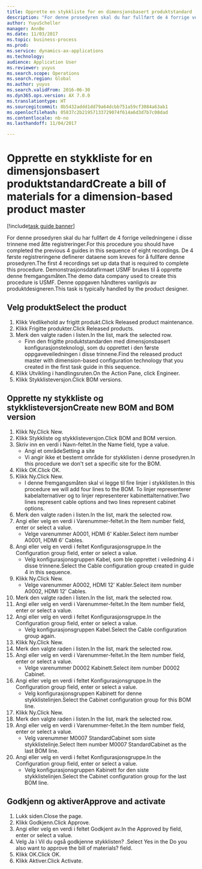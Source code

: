 ```yaml
--- 
title: Opprette en stykkliste for en dimensjonsbasert produktstandard
description: "For denne prosedyren skal du har fullført de 4 forrige veiledningene i disse trinnene med åtte registreringer."
author: YuyuScheller
manager: AnnBe
ms.date: 11/03/2017
ms.topic: business-process
ms.prod: 
ms.service: dynamics-ax-applications
ms.technology: 
audience: Application User
ms.reviewer: yuyus
ms.search.scope: Operations
ms.search.region: Global
ms.author: yuyus
ms.search.validFrom: 2016-06-30
ms.dyn365.ops.version: AX 7.0.0
ms.translationtype: HT
ms.sourcegitcommit: 8b5432addd1dd79a64dcbb751a59cf3084a63ab1
ms.openlocfilehash: 05837c2b21957133729074f614a6d3d7b7c08dad
ms.contentlocale: nb-no
ms.lasthandoff: 11/04/2017

---
```

# <a name="create-a-bill-of-materials-for-a-dimension-based-product-master"></a><span data-ttu-id="c66b5-103">Opprette en stykkliste for en dimensjonsbasert produktstandard</span><span class="sxs-lookup"><span data-stu-id="c66b5-103">Create a bill of materials for a dimension-based product master</span></span>

[!include[task guide banner](../../includes/task-guide-banner.md)]

<span data-ttu-id="c66b5-104">For denne prosedyren skal du har fullført de 4 forrige veiledningene i disse trinnene med åtte registreringer.</span><span class="sxs-lookup"><span data-stu-id="c66b5-104">For this procedure you should have completed the previous 4 guides in this sequence of eight recordings.</span></span> <span data-ttu-id="c66b5-105">De 4 første registreringene definerer dataene som kreves for å fullføre denne prosedyren.</span><span class="sxs-lookup"><span data-stu-id="c66b5-105">The first 4 recordings set up data that is required to complete this procedure.</span></span> <span data-ttu-id="c66b5-106">Demonstrasjonsdatafirmaet USMF brukes til å opprette denne fremgangsmåten.</span><span class="sxs-lookup"><span data-stu-id="c66b5-106">The demo data company used to create this procedure is USMF.</span></span> <span data-ttu-id="c66b5-107">Denne oppgaven håndteres vanligvis av produktdesigneren.</span><span class="sxs-lookup"><span data-stu-id="c66b5-107">This task is typically handled by the product designer.</span></span>


## <a name="select-the-product"></a><span data-ttu-id="c66b5-108">Velg produkt</span><span class="sxs-lookup"><span data-stu-id="c66b5-108">Select the product</span></span>
1. <span data-ttu-id="c66b5-109">Klikk Vedlikehold av frigitt produkt.</span><span class="sxs-lookup"><span data-stu-id="c66b5-109">Click Released product maintenance.</span></span>
2. <span data-ttu-id="c66b5-110">Klikk Frigitte produkter.</span><span class="sxs-lookup"><span data-stu-id="c66b5-110">Click Released products.</span></span>
3. <span data-ttu-id="c66b5-111">Merk den valgte raden i listen.</span><span class="sxs-lookup"><span data-stu-id="c66b5-111">In the list, mark the selected row.</span></span>
    * <span data-ttu-id="c66b5-112">Finn den frigitte produktstandarden med dimensjonsbasert konfigurasjonsteknologi, som du opprettet i den første oppgaveveiledningen i disse trinnene.</span><span class="sxs-lookup"><span data-stu-id="c66b5-112">Find the released product master with dimension-based configuration technology that you created in the first task guide in this sequence.</span></span>  
4. <span data-ttu-id="c66b5-113">Klikk Utvikling i handlingsruten.</span><span class="sxs-lookup"><span data-stu-id="c66b5-113">On the Action Pane, click Engineer.</span></span>
5. <span data-ttu-id="c66b5-114">Klikk Stykklisteversjon.</span><span class="sxs-lookup"><span data-stu-id="c66b5-114">Click BOM versions.</span></span>

## <a name="create-new-bom-and-bom-version"></a><span data-ttu-id="c66b5-115">Opprette ny stykkliste og stykklisteversjon</span><span class="sxs-lookup"><span data-stu-id="c66b5-115">Create new BOM and BOM version</span></span>
1. <span data-ttu-id="c66b5-116">Klikk Ny.</span><span class="sxs-lookup"><span data-stu-id="c66b5-116">Click New.</span></span>
2. <span data-ttu-id="c66b5-117">Klikk Stykkliste og stykklisteversjon.</span><span class="sxs-lookup"><span data-stu-id="c66b5-117">Click BOM and BOM version.</span></span>
3. <span data-ttu-id="c66b5-118">Skriv inn en verdi i Navn-feltet.</span><span class="sxs-lookup"><span data-stu-id="c66b5-118">In the Name field, type a value.</span></span>
    * <span data-ttu-id="c66b5-119">Angi et område</span><span class="sxs-lookup"><span data-stu-id="c66b5-119">Setting a site</span></span>  
    * <span data-ttu-id="c66b5-120">Vi angir ikke et bestemt område for stykklisten i denne prosedyren.</span><span class="sxs-lookup"><span data-stu-id="c66b5-120">In this procedure we don't set a specific site for the BOM.</span></span>  
4. <span data-ttu-id="c66b5-121">Klikk OK.</span><span class="sxs-lookup"><span data-stu-id="c66b5-121">Click OK.</span></span>
5. <span data-ttu-id="c66b5-122">Klikk Ny.</span><span class="sxs-lookup"><span data-stu-id="c66b5-122">Click New.</span></span>
    * <span data-ttu-id="c66b5-123">I denne fremgangsmåten skal vi legge til fire linjer i stykklisten.</span><span class="sxs-lookup"><span data-stu-id="c66b5-123">In this procedure we will add four lines to the BOM.</span></span> <span data-ttu-id="c66b5-124">To linjer representerer kabelalternativer og to linjer representerer kabinettalternativer.</span><span class="sxs-lookup"><span data-stu-id="c66b5-124">Two lines represent cable options and two lines represent cabinet options.</span></span>  
6. <span data-ttu-id="c66b5-125">Merk den valgte raden i listen.</span><span class="sxs-lookup"><span data-stu-id="c66b5-125">In the list, mark the selected row.</span></span>
7. <span data-ttu-id="c66b5-126">Angi eller velg en verdi i Varenummer-feltet.</span><span class="sxs-lookup"><span data-stu-id="c66b5-126">In the Item number field, enter or select a value.</span></span>
    * <span data-ttu-id="c66b5-127">Velge varenummer A0001, HDMI 6' Kabler.</span><span class="sxs-lookup"><span data-stu-id="c66b5-127">Select item number A0001, HDMI 6' Cables.</span></span>  
8. <span data-ttu-id="c66b5-128">Angi eller velg en verdi i feltet Konfigurasjonsgruppe.</span><span class="sxs-lookup"><span data-stu-id="c66b5-128">In the Configuration group field, enter or select a value.</span></span>
    * <span data-ttu-id="c66b5-129">Velg konfigurasjonsgruppen Kabel, som ble opprettet i veiledning 4 i disse trinnene.</span><span class="sxs-lookup"><span data-stu-id="c66b5-129">Select the Cable configuration group created in guide 4 in this sequence.</span></span>  
9. <span data-ttu-id="c66b5-130">Klikk Ny.</span><span class="sxs-lookup"><span data-stu-id="c66b5-130">Click New.</span></span>
    * <span data-ttu-id="c66b5-131">Velge varenummer A0002, HDMI 12' Kabler.</span><span class="sxs-lookup"><span data-stu-id="c66b5-131">Select item number A0002, HDMI 12' Cables.</span></span>  
10. <span data-ttu-id="c66b5-132">Merk den valgte raden i listen.</span><span class="sxs-lookup"><span data-stu-id="c66b5-132">In the list, mark the selected row.</span></span>
11. <span data-ttu-id="c66b5-133">Angi eller velg en verdi i Varenummer-feltet.</span><span class="sxs-lookup"><span data-stu-id="c66b5-133">In the Item number field, enter or select a value.</span></span>
12. <span data-ttu-id="c66b5-134">Angi eller velg en verdi i feltet Konfigurasjonsgruppe.</span><span class="sxs-lookup"><span data-stu-id="c66b5-134">In the Configuration group field, enter or select a value.</span></span>
    * <span data-ttu-id="c66b5-135">Velg konfigurasjonsgruppen Kabel.</span><span class="sxs-lookup"><span data-stu-id="c66b5-135">Select the Cable configuration group again.</span></span>  
13. <span data-ttu-id="c66b5-136">Klikk Ny.</span><span class="sxs-lookup"><span data-stu-id="c66b5-136">Click New.</span></span>
14. <span data-ttu-id="c66b5-137">Merk den valgte raden i listen.</span><span class="sxs-lookup"><span data-stu-id="c66b5-137">In the list, mark the selected row.</span></span>
15. <span data-ttu-id="c66b5-138">Angi eller velg en verdi i Varenummer-feltet.</span><span class="sxs-lookup"><span data-stu-id="c66b5-138">In the Item number field, enter or select a value.</span></span>
    * <span data-ttu-id="c66b5-139">Velge varenummer D0002 Kabinett.</span><span class="sxs-lookup"><span data-stu-id="c66b5-139">Select item number D0002 Cabinet.</span></span>  
16. <span data-ttu-id="c66b5-140">Angi eller velg en verdi i feltet Konfigurasjonsgruppe.</span><span class="sxs-lookup"><span data-stu-id="c66b5-140">In the Configuration group field, enter or select a value.</span></span>
    * <span data-ttu-id="c66b5-141">Velg konfigurasjonsgruppen Kabinett for denne stykklistelinjen.</span><span class="sxs-lookup"><span data-stu-id="c66b5-141">Select the Cabinet configuration group for this BOM line.</span></span>  
17. <span data-ttu-id="c66b5-142">Klikk Ny.</span><span class="sxs-lookup"><span data-stu-id="c66b5-142">Click New.</span></span>
18. <span data-ttu-id="c66b5-143">Merk den valgte raden i listen.</span><span class="sxs-lookup"><span data-stu-id="c66b5-143">In the list, mark the selected row.</span></span>
19. <span data-ttu-id="c66b5-144">Angi eller velg en verdi i Varenummer-feltet.</span><span class="sxs-lookup"><span data-stu-id="c66b5-144">In the Item number field, enter or select a value.</span></span>
    * <span data-ttu-id="c66b5-145">Velg varenummer M0007 StandardCabinet som siste stykklistelinje.</span><span class="sxs-lookup"><span data-stu-id="c66b5-145">Select Item number M0007 StandardCabinet as the last BOM line.</span></span>  
20. <span data-ttu-id="c66b5-146">Angi eller velg en verdi i feltet Konfigurasjonsgruppe.</span><span class="sxs-lookup"><span data-stu-id="c66b5-146">In the Configuration group field, enter or select a value.</span></span>
    * <span data-ttu-id="c66b5-147">Velg konfigurasjonsgruppen Kabinett for den siste stykklistelinjen.</span><span class="sxs-lookup"><span data-stu-id="c66b5-147">Select the Cabinet configuration group for the last BOM line.</span></span>  

## <a name="approve-and-activate"></a><span data-ttu-id="c66b5-148">Godkjenn og aktiver</span><span class="sxs-lookup"><span data-stu-id="c66b5-148">Approve and activate</span></span>
1. <span data-ttu-id="c66b5-149">Lukk siden.</span><span class="sxs-lookup"><span data-stu-id="c66b5-149">Close the page.</span></span>
2. <span data-ttu-id="c66b5-150">Klikk Godkjenn.</span><span class="sxs-lookup"><span data-stu-id="c66b5-150">Click Approve.</span></span>
3. <span data-ttu-id="c66b5-151">Angi eller velg en verdi i feltet Godkjent av.</span><span class="sxs-lookup"><span data-stu-id="c66b5-151">In the Approved by field, enter or select a value.</span></span>
4. <span data-ttu-id="c66b5-152">Velg Ja i Vil du også godkjenne stykklisten? .</span><span class="sxs-lookup"><span data-stu-id="c66b5-152">Select Yes in the Do you also want to approve the bill of materials? field.</span></span>
5. <span data-ttu-id="c66b5-153">Klikk OK.</span><span class="sxs-lookup"><span data-stu-id="c66b5-153">Click OK.</span></span>
6. <span data-ttu-id="c66b5-154">Klikk Aktiver.</span><span class="sxs-lookup"><span data-stu-id="c66b5-154">Click Activate.</span></span>


